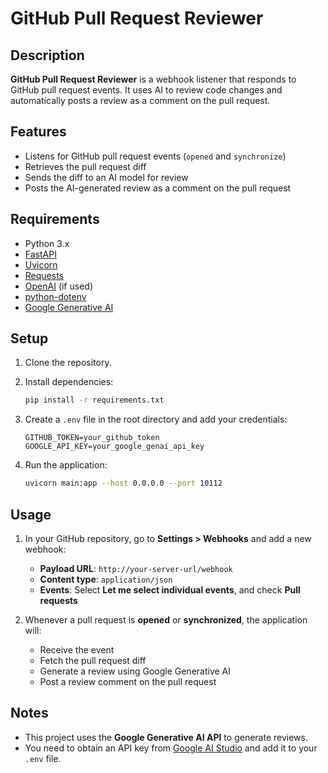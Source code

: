 # GitHub Pull Request Reviewer

## Description

**GitHub Pull Request Reviewer** is a webhook listener that responds to GitHub pull request events. It uses AI to review code changes and automatically posts a review as a comment on the pull request.

## Features

- Listens for GitHub pull request events (`opened` and `synchronize`)
- Retrieves the pull request diff
- Sends the diff to an AI model for review
- Posts the AI-generated review as a comment on the pull request

## Requirements

- Python 3.x  
- [FastAPI](https://fastapi.tiangolo.com/)  
- [Uvicorn](https://www.uvicorn.org/)  
- [Requests](https://docs.python-requests.org/)  
- [OpenAI](https://platform.openai.com/) (if used)  
- [python-dotenv](https://pypi.org/project/python-dotenv/)  
- [Google Generative AI](https://ai.google.dev/)  

## Setup

1. Clone the repository.

2. Install dependencies:

   ```bash
   pip install -r requirements.txt
   ```

3. Create a `.env` file in the root directory and add your credentials:

   ```env
   GITHUB_TOKEN=your_github_token
   GOOGLE_API_KEY=your_google_genai_api_key
   ```

4. Run the application:

   ```bash
   uvicorn main:app --host 0.0.0.0 --port 10112
   ```

## Usage

1. In your GitHub repository, go to **Settings > Webhooks** and add a new webhook:
   - **Payload URL**: `http://your-server-url/webhook`
   - **Content type**: `application/json`
   - **Events**: Select **Let me select individual events**, and check **Pull requests**

2. Whenever a pull request is **opened** or **synchronized**, the application will:
   - Receive the event
   - Fetch the pull request diff
   - Generate a review using Google Generative AI
   - Post a review comment on the pull request

## Notes

- This project uses the **Google Generative AI API** to generate reviews.
- You need to obtain an API key from [Google AI Studio](https://aistudio.google.com/apikey) and add it to your `.env` file.

